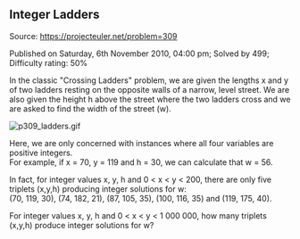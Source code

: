Integer Ladders
---------------

Source: https://projecteuler.net/problem=309

Published on Saturday, 6th November 2010, 04:00 pm; Solved by 499;
Difficulty rating: 50%

In the classic "Crossing Ladders" problem, we are given the lengths x
and y of two ladders resting on the opposite walls of a narrow, level
street. We are also given the height h above the street where the two
ladders cross and we are asked to find the width of the street (w).

![p309\_ladders.gif](project/images/p309_ladders.gif)

Here, we are only concerned with instances where all four variables are
positive integers.\
 For example, if x = 70, y = 119 and h = 30, we can calculate that w =
56.

In fact, for integer values x, y, h and 0 \< x \< y \< 200, there are
only five triplets (x,y,h) producing integer solutions for w:\
 (70, 119, 30), (74, 182, 21), (87, 105, 35), (100, 116, 35) and (119,
175, 40).

For integer values x, y, h and 0 \< x \< y \< 1 000 000, how many
triplets (x,y,h) produce integer solutions for w?
